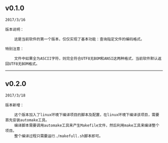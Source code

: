 
## v0.1.0

	2017/3/16
	
	版本说明：

		这是当前软件的第一个版本，仅仅实现了基本功能：查询指定文件的编码格式。

	特别注意：
	
		文件中如果全为ASCII字符，则完全符合UTF8无BOM和ANSI这两种格式，当前软件默认返回UTF8无BOM格式。

---

## v0.2.0
	
	2017/3/18

	版本新增：

		这个版本加入了linux环境下编译项目的脚本及配置，在linux环境下编译该项目，需要首先安装automake工具。
		编译脚本需要调用automake工具来产生Makefile文件，然后利用make工具来编译整个项目。
		整个编译过程只需要运行./makefull.sh脚本即可。